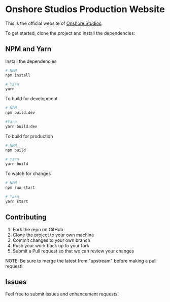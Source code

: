 # Onshore Studios Production Website

This is the official website of [Onshore Studios](https://onshorestudios.com).

To get started, clone the project and install the dependencies:

## NPM and Yarn

Install the dependencies

```bash
# NPM
npm install

# Yarn
yarn
```

To build for development

```bash
# NPM
npm build:dev

#Yarn
yarn build:dev
```

To build for production

```bash
# NPM
npm build

# Yarn
yarn build
```

To watch for changes

```bash
# NPM
npm run start

# Yarn
yarn start
```

## Contributing

1. Fork the repo on GitHub
2. Clone the project to your own machine
3. Commit changes to your own branch
4. Push your work back up to your fork
5. Submit a Pull request so that we can review your changes

NOTE: Be sure to merge the latest from "upstream" before making a pull request!

## Issues

Feel free to submit issues and enhancement requests!
